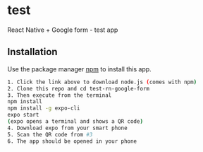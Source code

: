 # test

React Native + Google form - test app

## Installation

Use the package manager [npm](https://nodejs.org/dist/v10.16.0/node-v10.16.0.pkg) to install this app.

```bash
1. Click the link above to download node.js (comes with npm)
2. Clone this repo and cd test-rn-google-form
3. Then execute from the terminal
npm install
npm install -g expo-cli
expo start
(expo opens a terminal and shows a QR code)
4. Download expo from your smart phone
5. Scan the QR code from #3
6. The app should be opened in your phone
```